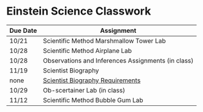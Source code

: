 # Einstein Science Classwork

| Due Date | Assignment |
|----------|------------|
| 10/21| Scientific Method Marshmallow Tower Lab |
| 10/28 | Scientific Method Airplane Lab |
| 10/28 | Observations and Inferences Assignments (in class)|
| 11/19 | Scientist Biography |
| none |[Scientist Biography Requirements](lang/scientistbiography.pdf)|
|10/29| Ob-scertainer Lab (in class)|
|11/12| Scientific Method Bubble Gum Lab |
